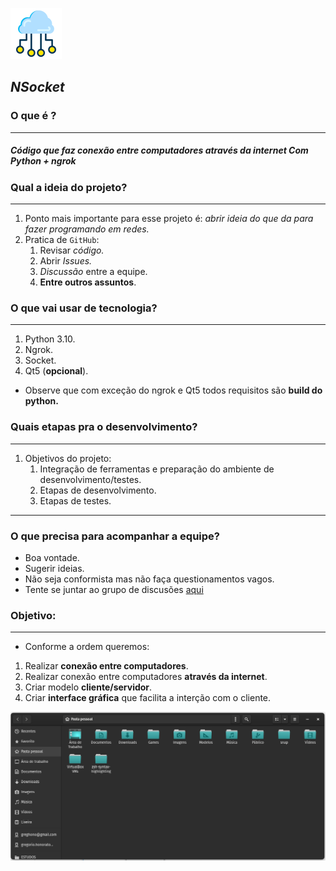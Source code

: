 ![](./resources/logo.png)

*NSocket*
---
### O que é ?
---
##### __Código que faz conexão entre computadores através da internet Com Python + ngrok__


### Qual a ideia do projeto?
---
1. Ponto mais importante para esse projeto é: *abrir ideia do que da para fazer programando em redes.*
2. Pratica de `GitHub`:
	1. Revisar *código.*
	1. Abrir *Issues.*
	1. *Discussão* entre a equipe.
	1. __Entre outros assuntos__.

### O que vai usar de __tecnologia__?
---
1. Python 3.10.
2. Ngrok.
3. Socket.
4. Qt5 (__opcional__).
* Observe que com exceção do ngrok e Qt5 todos requisitos são __build do python.__

### Quais etapas pra o desenvolvimento?
---
1. Objetivos do projeto:
	1. Integração de ferramentas e preparação do ambiente de desenvolvimento/testes.
	1. Etapas de desenvolvimento.
	1. Etapas de testes.

---
### O que precisa para acompanhar a equipe?
* Boa vontade.
* Sugerir ideias.
* Não seja conformista mas não faça questionamentos vagos.
* Tente se juntar ao grupo de discusões [aqui](https://t.me/pygamebrasil)


### Objetivo:
---
* Conforme a ordem queremos:
1. Realizar __conexão entre computadores__.
2. Realizar conexão entre computadores __através da internet__.
3. Criar modelo __cliente/servidor__.
4. Criar __interface gráfica__ que facilita a interção com o cliente.

![tela](/resources/tela.png)